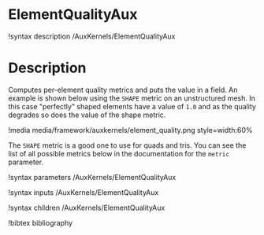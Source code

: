 # ElementQualityAux

!syntax description /AuxKernels/ElementQualityAux

# Description

Computes per-element quality metrics and puts the value in a field.  An example is shown below using the `SHAPE` metric on
an unstructured mesh.  In this case "perfectly" shaped elements have a value of `1.0` and as the quality degrades so does
the value of the shape metric.

!media media/framework/auxkernels/element_quality.png style=width:60%


The `SHAPE` metric is a good one to use for quads and tris.  You can see the list of all possible metrics below in the documentation for the `metric` parameter.

!syntax parameters /AuxKernels/ElementQualityAux

!syntax inputs /AuxKernels/ElementQualityAux

!syntax children /AuxKernels/ElementQualityAux

!bibtex bibliography
